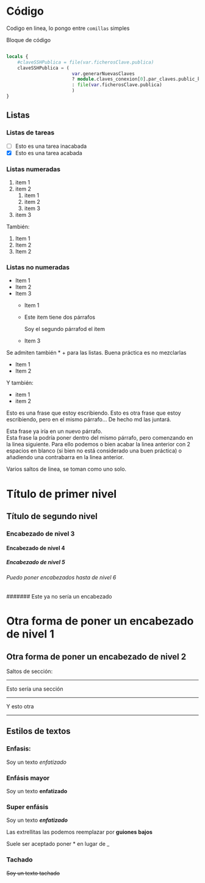 # Código

Codigo en linea, lo pongo entre `comillas` simples

Bloque de código

```tf

locals {
    #claveSSHPublica = file(var.ficherosClave.publica)
    claveSSHPublica = ( 
                        var.generarNuevasClaves 
                        ? module.claves_conexion[0].par_claves.public_key_openssh 
                        : file(var.ficherosClave.publica)
                        )
}

```


## Listas

### Listas de tareas

- [ ] Esto es una tarea inacabada
- [X] Esto es una tarea acabada

### Listas numeradas

1. item 1
2. item 2
   1. item 1
   2. item 2
   3. item 3
3. item 3

También:

1) Item 1
1) Item 2
1) Item 2

### Listas no numeradas

- Item 1
- Item 2
- Item 3
  - Item 1
  - Este item tiene dos párrafos
   
    Soy el segundo párrafod el item
  - Item 3

Se admiten también * + para las listas. Buena práctica es no mezclarlas

* Item 1
* Item 2

Y también:
+ item 1
+ item 2


Esto es una frase que estoy escribiendo.
Esto es otra frase que estoy escribiendo, pero en el mismo párrafo... De hecho md las juntará.

Esta frase ya iría en un nuevo párrafo.\
Esta frase la podría poner dentro del mismo párrafo, pero comenzando en la linea siguiente. Para ello podemos o bien acabar la linea anterior con 2 espacios en blanco (si bien no está considerado una buen práctica) o añadiendo una contrabarra en la linea anterior.




Varios saltos de linea, se toman como uno solo.


# Título de primer nivel

## Título de segundo nivel #################################################

### Encabezado de nivel 3
#### Encabezado de nivel 4
##### Encabezado de nivel 5
###### Puedo poner encabezados hasta de nivel 6
####### Este ya no sería un encabezado

Otra forma de poner un encabezado de nivel 1
===================================================================

Otra forma de poner un encabezado de nivel 2
-

Saltos de sección:

---

Esto sería una sección 

- - -

Y esto otra

* * *



## Estilos de textos

### Enfasis: 

Soy un texto *enfatizado*

### Enfásis mayor 

Soy un texto **enfatizado**

### Super enfásis

Soy un texto ***enfatizado***

Las extrellitas las podemos reemplazar por __guiones bajos__

Suele ser aceptado poner * en lugar de _

### Tachado 

~~Soy un texto tachado~~

